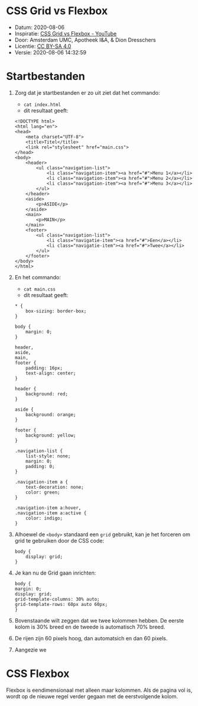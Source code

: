 # CSS Grid vs Flexbox

* Datum: 2020-08-06
* Inspiratie: [CSS Grid vs Flexbox - YouTube](https://www.youtube.com/watch?v=RSIclWvNTdQ)
* Door: Amsterdam UMC, Apotheek I&A, & Dion Dresschers
* Licentie: [CC BY-SA 4.0](https://creativecommons.org/licenses/by-sa/4.0/legalcode)
* Versie: 2020-08-06 14:32:59

# Startbestanden

1. Zorg dat je startbestanden er zo uit ziet dat het commando:
    * `cat index.html`
    * dit resultaat geeft:
    
    ```
    <!DOCTYPE html>
    <html lang="en">
    <head>
        <meta charset="UTF-8">
        <title>Titel</title>
        <link rel="stylesheet" href="main.css">
    </head>
    <body>
        <header>
            <ul class="navigation-list">
                <li class="navigation-item"><a href="#">Menu 1</a></li>
                <li class="navigation-item"><a href="#">Menu 2</a></li>
                <li class="navigation-item"><a href="#">Menu 3</a></li>
            </ul>
        </header>
        <aside>
            <p>ASIDE</p>
        </aside>
        <main>
            <p>MAIN</p>
        </main>
        <footer>
            <ul class="navigation-list">
                <li class="navigatie-item"><a href="#">Een</a></li>
                <li class="navigatie-item"><a href="#">Twee</a></li>
            </ul>
        </footer>
    </body>
    </html>
    ```
1. En het commando:
    * `cat main.css`
    * dit resultaat geeft:
    ```
    * {
        box-sizing: border-box;
    }

    body {
        margin: 0;
    }

    header,
    aside,
    main,
    footer {
        padding: 16px;
        text-align: center;
    }

    header {
        background: red;
    }

    aside {
        background: orange;
    }

    footer {
        background: yellow;
    }

    .navigation-list {
        list-style: none;
        margin: 0;
        padding: 0;
    }

    .navigation-item a {
        text-decoration: none;
        color: green;
    }

    .navigation-item a:hover,
    .navigation-item a:active {
        color: indigo;
    }
    ```    
1. Alhoewel de `<body>` standaard een `grid` gebruikt, kan je het forceren om grid te gebruiken door de CSS code:
    ```
    body {
        display: grid;
    }
    ```
1. Je kan nu de Grid gaan inrichten:
    ```
    body {
    margin: 0;
    display: grid;
    grid-template-columns: 30% auto;
    grid-template-rows: 60px auto 60px;
    }
    ```
1. Bovenstaande wilt zeggen dat we twee kolommen hebben. De eerste kolom is 30% breed en de tweede is automatisch 70% breed.
1. De rijen zijn 60 pixels hoog, dan automatsich en dan 60 pixels.
1. Aangezie we 

# CSS Flexbox

Flexbox is eendimensionaal met alleen maar kolommen. Als de pagina vol is, wordt op de nieuwe regel verder gegaan met de eerstvolgende kolom.


